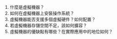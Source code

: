 1. 什麼是虛擬機器？
2. 如何在虛擬機器上安裝操作系統？
3. 虛擬機器能否支援多個虛擬硬件？如何配置？
4. 若虛擬機器存儲空間不足，該如何擴容？
5. 虛擬機器的優缺點有哪些？在實際應用中的地位如何？